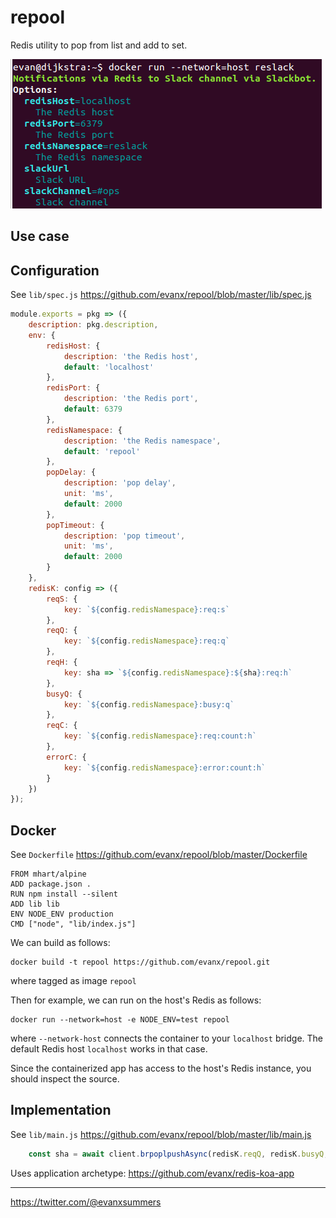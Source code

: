 # repool

Redis utility to pop from list and add to set.

<img src='https://raw.githubusercontent.com/evanx/repool/master/docs/readme/images/main.png'>


## Use case


## Configuration

See `lib/spec.js` https://github.com/evanx/repool/blob/master/lib/spec.js

```javascript
module.exports = pkg => ({
    description: pkg.description,
    env: {
        redisHost: {
            description: 'the Redis host',
            default: 'localhost'
        },
        redisPort: {
            description: 'the Redis port',
            default: 6379
        },
        redisNamespace: {
            description: 'the Redis namespace',
            default: 'repool'
        },
        popDelay: {
            description: 'pop delay',
            unit: 'ms',
            default: 2000
        },
        popTimeout: {
            description: 'pop timeout',
            unit: 'ms',
            default: 2000
        }
    },
    redisK: config => ({
        reqS: {
            key: `${config.redisNamespace}:req:s`
        },
        reqQ: {
            key: `${config.redisNamespace}:req:q`
        },
        reqH: {
            key: sha => `${config.redisNamespace}:${sha}:req:h`
        },
        busyQ: {
            key: `${config.redisNamespace}:busy:q`
        },
        reqC: {
            key: `${config.redisNamespace}:req:count:h`
        },
        errorC: {
            key: `${config.redisNamespace}:error:count:h`
        }
    })
});
```

## Docker

See `Dockerfile` https://github.com/evanx/repool/blob/master/Dockerfile
```
FROM mhart/alpine
ADD package.json .
RUN npm install --silent
ADD lib lib
ENV NODE_ENV production
CMD ["node", "lib/index.js"]
```

We can build as follows:
```shell
docker build -t repool https://github.com/evanx/repool.git
```
where tagged as image `repool`

Then for example, we can run on the host's Redis as follows:
```shell
docker run --network=host -e NODE_ENV=test repool
```
where `--network-host` connects the container to your `localhost` bridge. The default Redis host `localhost` works in that case.

Since the containerized app has access to the host's Redis instance, you should inspect the source.


## Implementation

See `lib/main.js` https://github.com/evanx/repool/blob/master/lib/main.js
```javascript
    const sha = await client.brpoplpushAsync(redisK.reqQ, redisK.busyQ, config.popTimeout);
```

Uses application archetype: https://github.com/evanx/redis-koa-app


<hr>

https://twitter.com/@evanxsummers

